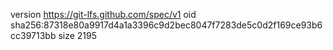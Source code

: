 version https://git-lfs.github.com/spec/v1
oid sha256:87318e80a9917d4a1a3396c9d2bec8047f7283de5c0d2f169ce93b6cc39713bb
size 2195
